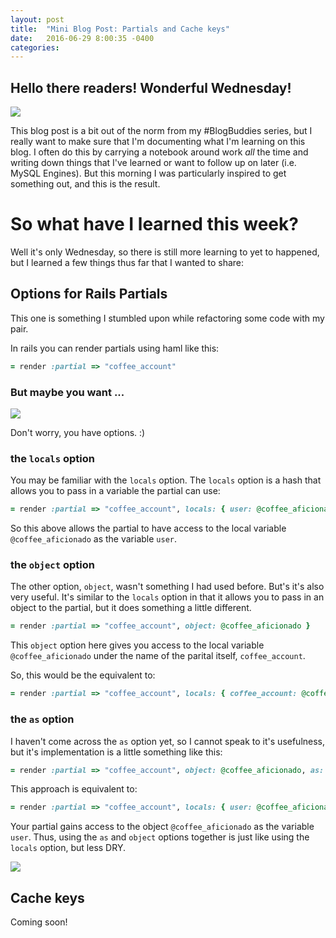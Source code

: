 ```yaml
---
layout: post
title:  "Mini Blog Post: Partials and Cache keys"
date:   2016-06-29 8:00:35 -0400
categories: 
---
```


## Hello there readers! Wonderful Wednesday!

![](http://i.giphy.com/26tPd9QiB0qSPKSzK.gif=100x20)

This blog post is a bit out of the norm from my #BlogBuddies series, but I really want to make sure that I'm documenting what I'm learning on this blog. I often do this by carrying a notebook around work *all* the time and writing down things that I've learned or want to follow up on later (i.e. MySQL Engines). But this morning I was particularly inspired to get something out, and this is the result.

# So what have I learned this week?
Well it's only Wednesday, so there is still more learning to yet to happened, but I learned a few things thus far that I wanted to share:

## Options for Rails Partials

This one is something I stumbled upon while refactoring some code with my pair. 

In rails you can render partials using haml like this:

```ruby
= render :partial => "coffee_account" 
```

### But maybe you want ...
![](http://i.giphy.com/KpB7H0EPBWdDW.gif)

Don't worry, you have options. :) 

### the `locals` option
You may be familiar with the `locals` option. The `locals` option is a hash that allows you to pass in a variable the partial can use:

```ruby
= render :partial => "coffee_account", locals: { user: @coffee_aficionado }
```
So this above allows the partial to have access to the local variable `@coffee_aficionado` as the variable `user`.

### the `object` option
The other option, `object`, wasn't something I had used before. But's it's also very useful. It's similar to the `locals` option in that it allows you to pass in an object to the partial, but it does something a little different. 

```ruby
= render :partial => "coffee_account", object: @coffee_aficionado } 
```

This `object` option here gives you access to the local variable `@coffee_aficionado` under the name of the parital itself, `coffee_account`. 

So, this would be the equivalent to: 


```ruby
= render :partial => "coffee_account", locals: { coffee_account: @coffee_aficionado } 
```

### the `as` option
I haven't come across the `as` option yet, so I cannot speak to it's usefulness, but it's implementation is a little something like this:

```ruby
= render :partial => "coffee_account", object: @coffee_aficionado, as: 'user' 
``` 
This approach is equivalent to:

```ruby
= render :partial => "coffee_account", locals: { user: @coffee_aficionado } 
```
Your partial gains access to the object `@coffee_aficionado` as the variable `user`. Thus, using the `as` and `object` options together is just like using the `locals` option, but less DRY.

![](http://i.giphy.com/aMs2phB9gvHji.gif)

## Cache keys
Coming soon!